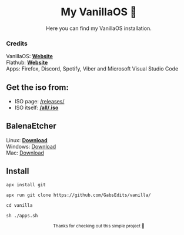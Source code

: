 <div align="center">
  
  # My VanillaOS 🌻
  <sup2> Here you can find my VanillaOS installation.</sup2>
  </div>
  
### Credits
VanillaOS: <a href="https://vanillaos.org" target="_blank" rel="noopener">**Website**</a>
<br>Flathub: <a href="https://flathub.org" target="_blank" rel="noopener">**Website**</a></br>
<br1>Apps: Firefox, Discord, Spotify, Viber and Microsoft Visual Studio Code</br1>

## Get the iso from:
* ISO page: <a href="https://github.com/Vanilla-OS/os/releases/tag/22.10-r5" target="_blank" rel="noopener">/releases/</a>
* ISO itself: <a href="https://github.com/Vanilla-OS/os/releases/download/22.10-r5/VanillaOS-22.10-all.20230116.iso" target="_blank" rel="noopener">**/all/.iso**</a>
## BalenaEtcher 
Linux: <a href="https://github.com/balena-io/etcher/releases/download/v1.10.2/balenaEtcher-1.10.2-x64.AppImage?d_id=3a098830-5af4-4dff-bede-95937ba30729&s_id=1671802525579" target="_blank" rel="noopener">**Download**</a> 
<br> Windows: <a href="https://github.com/balena-io/etcher/releases/download/v1.10.2/balenaEtcher-Portable-1.10.2.exe?d_id=3a098830-5af4-4dff-bede-95937ba30729&s_id=1671802525579" target="_blank" rel="noopener">Download</a>
<br> Mac: <a href="https://github.com/balena-io/etcher/releases/download/v1.10.2/balenaEtcher-1.10.2.dmg?d_id=3a098830-5af4-4dff-bede-95937ba30729&s_id=1671808440901" target="_blank" rel="noopener">Download</a>
## Install
```
apx install git
```
```
apx run git clone https://github.com/GabsEdits/vanilla/
```
```
cd vanilla
```
```
sh ./apps.sh
```

<div align="center">
  <sup> Thanks for checking out this simple project 👋</sup>
